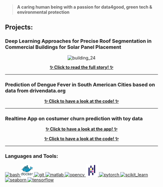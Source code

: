 > **A caring human being with a passion for data4good, green tech & environmental protection**

## Projects:

### Deep Learning Approaches for Precise Roof Segmentation in Commercial Buildings for Solar Panel Placement

<p align="center">
  <img src="https://github.com/a-schuller/a-schuller/assets/117579505/68461152-5afd-4d65-adf1-b66a4c1e0254" alt="building_24" width="600">
</p>

<p align="center">
  <a href="https://medium.com/@andreas-schuller/941e8f832b17" align="center"><b>✨ Click to read the full story! ✨</b></a>
</p>

---

### Prediction of Dengue Fever in South American Cities based on data from drivendata.org
<p align="center">
  <a href="https://github.com/a-schuller/Dengue-Fever-Prediction" align="center"><b>✨ Click to have a look at the code! ✨</b></a>
</p>

---

### Realtime App on costumer churn prediction with toy data
<p align="center">
  <a href="https://a-schuller-costumer-churn-prediction-streamlit-app-full-npcymu.streamlit.app/" align="center"><b>✨ Click to have a look at the app! ✨</b></a>
</p>

<p align="center">
  <a href="https://github.com/a-schuller/Costumer_Churn_Prediction" align="center"><b>✨ Click to have a look at the code! ✨</b></a>
</p>

---

<h3 align="left">Languages and Tools:</h3>
<p align="left"> <a href="https://www.gnu.org/software/bash/" target="_blank" rel="noreferrer"> <img src="https://www.vectorlogo.zone/logos/gnu_bash/gnu_bash-icon.svg" alt="bash" width="40" height="40"/> </a> <a href="https://www.docker.com/" target="_blank" rel="noreferrer"> <img src="https://raw.githubusercontent.com/devicons/devicon/master/icons/docker/docker-original-wordmark.svg" alt="docker" width="40" height="40"/> </a> <a href="https://git-scm.com/" target="_blank" rel="noreferrer"> <img src="https://www.vectorlogo.zone/logos/git-scm/git-scm-icon.svg" alt="git" width="40" height="40"/> </a> <a href="https://www.mathworks.com/" target="_blank" rel="noreferrer"> <img src="https://upload.wikimedia.org/wikipedia/commons/2/21/Matlab_Logo.png" alt="matlab" width="40" height="40"/> </a> <a href="https://opencv.org/" target="_blank" rel="noreferrer"> <img src="https://www.vectorlogo.zone/logos/opencv/opencv-icon.svg" alt="opencv" width="40" height="40"/> </a> <a href="https://pandas.pydata.org/" target="_blank" rel="noreferrer"> <img src="https://raw.githubusercontent.com/devicons/devicon/2ae2a900d2f041da66e950e4d48052658d850630/icons/pandas/pandas-original.svg" alt="pandas" width="40" height="40"/> </a> <a href="https://pytorch.org/" target="_blank" rel="noreferrer"> <img src="https://www.vectorlogo.zone/logos/pytorch/pytorch-icon.svg" alt="pytorch" width="40" height="40"/> </a> <a href="https://scikit-learn.org/" target="_blank" rel="noreferrer"> <img src="https://upload.wikimedia.org/wikipedia/commons/0/05/Scikit_learn_logo_small.svg" alt="scikit_learn" width="40" height="40"/> </a> <a href="https://seaborn.pydata.org/" target="_blank" rel="noreferrer"> <img src="https://seaborn.pydata.org/_images/logo-mark-lightbg.svg" alt="seaborn" width="40" height="40"/> </a> <a href="https://www.tensorflow.org" target="_blank" rel="noreferrer"> <img src="https://www.vectorlogo.zone/logos/tensorflow/tensorflow-icon.svg" alt="tensorflow" width="40" height="40"/> </a> </p>




<!--
**a-schuller/a-schuller** is a ✨ _special_ ✨ repository because its `README.md` (this file) appears on your GitHub profile.

Here are some ideas to get you started:

- 🔭 I’m currently working on ...
- 🌱 I’m currently learning ...
- 👯 I’m looking to collaborate on ...
- 🤔 I’m looking for help with ...
- 💬 Ask me about ...
- 📫 How to reach me: ...
- 😄 Pronouns: ...
- ⚡ Fun fact: ...
-->
